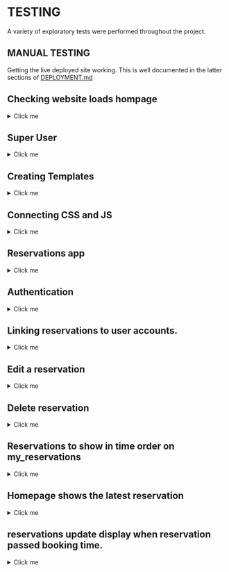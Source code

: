 # TESTING

A variety of exploratory tests were performed throughout the project.

## MANUAL TESTING

Getting the live deployed site working. This is well documented in the latter sections of [DEPLOYMENT.md](DEPLOYMENT.md)

## Checking website loads hompage

<details>
<summary>Click me</summary>

Add the following code to the home/views.py file. This tells the server to display "This is the homepage"

![01](docs/testing/01-load-home-page.png)

Add the following code to the elite_cuisine/urls.py file.

![env secret key](docs/testing/02-load-home-page.png)

Add the following code to the elite_cuisine/settings.py file to installed apps.

![env secret key](docs/testing/03-load-home-page.png)

Use command python3 manage.py runserver to check the home app is linked correctly.

![env secret key](docs/testing/04-load-home-page.png)

</details>

## Super User

<details>
<summary>Click me</summary>

When i originally tried to login as a superuser i recieved this error.

![Error](docs/testing/admin-test-01.png)

After using code institute support i had forgotten to add.

![CSFR](docs/testing/admin-test-02.png)

Admin login now functions correctly.

![Admin Page](docs/testing/admin-test-03.png)

</details>

## Creating Templates 

<details>
<summary>Click me</summary>

Create a top level directory to include your templates 

![Templates](docs/testing/templates-01.png)

connect the templates directory to *elite/settings.py*

![Templates](docs/testing/templates-02.png)

![Templates](docs/testing/templates-03.png)

Once the templates partials are populated. The server looks like this

![Templates](docs/testing/templates-04.png)

</details>

## Connecting CSS and JS

<details>
<summary>Click me</summary>

Connect the static directory to *elite/settings.py*.

![CSS](docs/testing/style01.png)

Create you style.css as shown at the top level.

![CSS](docs/testing/style02.png)

Edit head.html to load sytle sheet.

![CSS](docs/testing/style03.png)

I initally recieved the error below. After chaging *STATIC_URL = '/static/'* in elite/setting.py the style sheet connected.

![CSS](docs/testing/style04.png)

Server with backgorund colour.

![CSS](docs/testing/style05.png)

Create script.js in static directory.

![JS](docs/heroku_deployment/24-js.png)

Connect script.js to base.html.

![JS](docs/heroku_deployment/25-base.html.png)

Check server loads message in developer tools.

![JS](docs/heroku_deployment/26-jsmessage.png)

</details>

## Reservations app 

<details>
<summary>Click me</summary>

First I created the form to be able to submit a reservation and a success page

![Reservation form](docs/testing/reservations01.png)

![Success page](docs/testing/reservations02.png)

Now to create the link to the database. 

![Reservations in Admin page](docs/testing/reservations03.png)

And to style the admin display so it is clearer

![Saved reservation](docs/testing/reservations04.png)

### Testing reservation inputs 

multiple tests have been performed to check the reservations form works correctly.

- Phone number has to be numeric *The letter e can be entered into the IntergerField fo some reason. Maybe because e is a number *
- Date starts at todays date.
- time intervals are set to every 15 minutes
- Number of people is capped betweeen 1-8
- Email has to be an email because of EmailField

### Testing double booking 

THIS WILL BE DONE AT A LATER DATE.

</details>

## Authentication 

<details>
<summary>Click me</summary>

Check allauth working with nav links. Allauth did the hard work for signup/login/logout. Just had to configure navbar.html with Django templates to check authentication. A test account was created to check it worked.

 Not logged in shows this view:

![Not authenticated view](docs/testing/authentication01.png)

 signing up shows:

![Not authenticated view sign up](docs/testing/authentication02.png)

 Logged in shows:

![authenticated view](docs/testing/authentication03.png)

To make users log in before making a reservation. The following code was added:

![reservations/views.py](docs/testing/authentication04.png)

![elite/settings.py](docs/testing/authentication05.png)

Now when a non authenticated user trys to reserve they are redirected to log in page

</details>

## Linking reservations to user accounts.

<details>
<summary>Click me</summary>

This didn't go very well. I updated code to link the reservations:

![model code](docs/testing/authenticating_reservations01.png)

![view code](docs/testing/authenticating_reservations02.png)

After this i tried to migrate but forgot that now there are empty fields. I dropped my reservation database and created a new version. this threw an error when accessing the reservation model from the admin page:

![error code](docs/testing/authenticating_reservations03.png)

I contacted student support who advised me to change to the sqlite3 database from now on and remigrate to a postgreSQL databse later on when my models are finished.

To test that the users are connected to the reservation I now need to create some users, reservations and a html page called user_reservations to be able to view them. 

![user reservations displaying](docs/testing/authenticating_reservations04.png)

</details>

## Edit a reservation

<details>
<summary>Click me</summary>

Users can now edit reservations. 

![reservation in admin page](docs/testing/edit_reservation01.png)

![reservation in logged in user view](docs/testing/edit_reservation02.png)

![reservation edited using the edit function](docs/testing/edit_reservation03.png)

To allow me to edit the reservation I had to:

- Create an edit_reservation view to handle the request
- Update my reservation form to a ModelForm which allows it access the database. It needs to this because of the instance in the edit_reservation view that pre populates the information in the form. ModelForms need a class meta.
- Edit the my_reservation.html for loop that loads reservations to have an edit button that links to the unique reservation_id that django creates. 

</details>

## Delete reservation 

<details>
<summary>Click me</summary>

Users can now delete reservations 

Multiple reservation for one user

![reservation in my reservations](docs/testing/delete_reservation01.png)

When pressing delete user is linked to delete confirmation page 

![reservation delete page](docs/testing/delete_reservation02.png)

When pressing confirm user is redirected to my_reservations and the reervations is deleted.

![reservation deleted](docs/testing/delete_reservation03.png)

The admin page shows the reservation was successfully deleted form the database

![reservation deleted in admin page](docs/testing/delete_reservation04.png)

</details>

## Reservations to show in time order on my_reservations

<details>
<summary>Click me</summary>

Reservations now show in time order

![my reservations in time order](docs/testing/reservation_order01.png)

</details>

## Homepage shows the latest reservation

<details>
<summary>Click me</summary>

logged in users without next reservation see:

![hompepage blank reservation](docs/testing/homepage_reservations01.png)

logged in users with a reservation see: 

![hompepage next reservation](docs/testing/homepage_reservations02.png)

Non logged in users see:

![non logged in user homepage](docs/testing/homepage_reservations03.png)

</details>

## reservations update display when reservation passed booking time.

<details>
<summary>Click me</summary>

A user has this booking. I need to wait and see if their booking updates to their next reservation after the time slot has passed.

![near expiration booking](docs/testing/outdated-reservations01.png)

- The reservation does not remove when the time is passed. this will be the next thing to focus on. 

</details>